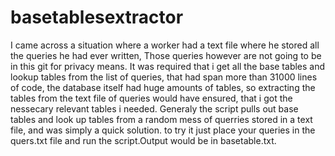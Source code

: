 # basetablesextractor

I came across a  situation where
a worker had a text file where he stored 
all the queries he had ever written, Those 
queries however are not going to be in this
git for privacy means. It was required that i get all
the base tables and lookup tables from the list of queries,
that had span more than 31000 lines of code, the database itself had huge amounts of
tables, so extracting the tables from the text file of queries would have ensured, that 
i got the nessecary relevant tables i needed. Generaly the script pulls out base tables
and look up tables from a random mess of querries stored in a text file, and was simply a quick solution.
to try it just place your queries in the quers.txt file and run the script.Output would be in basetable.txt.
